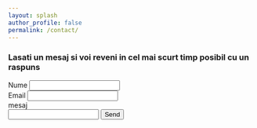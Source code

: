 ```yaml
---
layout: splash
author_profile: false
permalink: /contact/
---
```


<h3>Lasati un mesaj si voi reveni in cel mai scurt timp posibil cu un raspuns</h3>
<form action="https://getform.io/f/23d18137-89d5-4eb5-bd6b-829cf85eb8b4" method="POST">

  <label for="name">Nume</label>
  <input type="text" name="name">
  <br>
  <label for="email">Email</label>
  <input type="email" name="email">
  <br>
  <label for="message">mesaj</label>  
  <input type="textarea" name="message">
  <button type="submit">Send</button>

</form>
